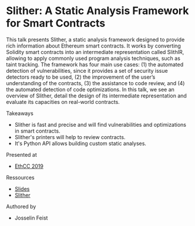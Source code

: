 # Slither: A Static Analysis Framework for Smart Contracts
This talk presents Slither, a static analysis framework designed to provide rich information about Ethereum smart contracts. It works by converting Solidity smart contracts into an intermediate representation called SlithIR, allowing to apply commonly used program analysis techniques, such as taint tracking. The framework has four main use cases: (1) the automated detection of vulnerabilities, since it provides a set of security issue detectors ready to be used, (2) the improvement of the user’s understanding of the contracts, (3) the assistance to code review, and (4) the automated detection of code optimizations. In this talk, we see an overview of Slither, detail the design of its intermediate representation and evaluate its capacities on real-world contracts.

Takeaways

* Slither is fast and precise and will find vulnerabilities and optimizations in smart contracts.
* Slither's printers will help to review contracts.
* It's Python API allows building custom static analyses.

Presented at
* [EthCC 2019](https://ethcc.io)

Ressources

- [Slides](2019-03-07-Slither_EthCC.pdf)
- [Slither](https://github.com/trailofbits/slither/)

Authored by

* Josselin Feist
